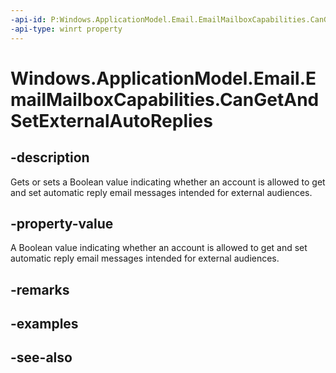 ```yaml
---
-api-id: P:Windows.ApplicationModel.Email.EmailMailboxCapabilities.CanGetAndSetExternalAutoReplies
-api-type: winrt property
---
```


<!-- Property syntax
public bool CanGetAndSetExternalAutoReplies { get;  set; }
-->

# Windows.ApplicationModel.Email.EmailMailboxCapabilities.CanGetAndSetExternalAutoReplies

## -description
Gets or sets a Boolean value indicating whether an account is allowed to get and set automatic reply email messages intended for external audiences.

## -property-value
A Boolean value indicating whether an account is allowed to get and set automatic reply email messages intended for external audiences.

## -remarks

## -examples

## -see-also
